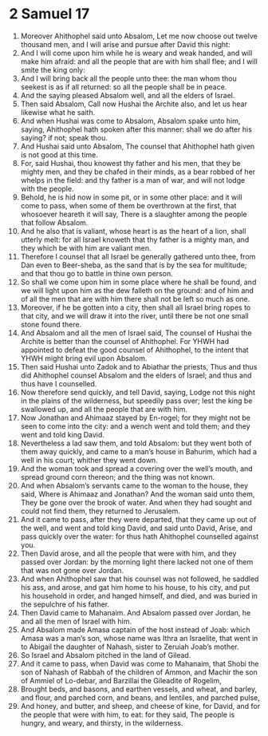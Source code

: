 ﻿# 2 Samuel 17
1. Moreover Ahithophel said unto Absalom, Let me now choose out twelve thousand men, and I will arise and pursue after David this night: 
2. And I will come upon him while he is weary and weak handed, and will make him afraid: and all the people that are with him shall flee; and I will smite the king only: 
3. And I will bring back all the people unto thee: the man whom thou seekest is as if all returned: so all the people shall be in peace. 
4. And the saying pleased Absalom well, and all the elders of Israel. 
5. Then said Absalom, Call now Hushai the Archite also, and let us hear likewise what he saith. 
6. And when Hushai was come to Absalom, Absalom spake unto him, saying, Ahithophel hath spoken after this manner: shall we do after his saying? if not; speak thou. 
7. And Hushai said unto Absalom, The counsel that Ahithophel hath given is not good at this time. 
8. For, said Hushai, thou knowest thy father and his men, that they be mighty men, and they be chafed in their minds, as a bear robbed of her whelps in the field: and thy father is a man of war, and will not lodge with the people. 
9. Behold, he is hid now in some pit, or in some other place: and it will come to pass, when some of them be overthrown at the first, that whosoever heareth it will say, There is a slaughter among the people that follow Absalom. 
10. And he also that is valiant, whose heart is as the heart of a lion, shall utterly melt: for all Israel knoweth that thy father is a mighty man, and they which be with him are valiant men. 
11. Therefore I counsel that all Israel be generally gathered unto thee, from Dan even to Beer-sheba, as the sand that is by the sea for multitude; and that thou go to battle in thine own person. 
12. So shall we come upon him in some place where he shall be found, and we will light upon him as the dew falleth on the ground: and of him and of all the men that are with him there shall not be left so much as one. 
13. Moreover, if he be gotten into a city, then shall all Israel bring ropes to that city, and we will draw it into the river, until there be not one small stone found there. 
14. And Absalom and all the men of Israel said, The counsel of Hushai the Archite is better than the counsel of Ahithophel. For YHWH had appointed to defeat the good counsel of Ahithophel, to the intent that YHWH might bring evil upon Absalom. 
15.  Then said Hushai unto Zadok and to Abiathar the priests, Thus and thus did Ahithophel counsel Absalom and the elders of Israel; and thus and thus have I counselled. 
16. Now therefore send quickly, and tell David, saying, Lodge not this night in the plains of the wilderness, but speedily pass over; lest the king be swallowed up, and all the people that are with him. 
17. Now Jonathan and Ahimaaz stayed by En-rogel; for they might not be seen to come into the city: and a wench went and told them; and they went and told king David. 
18. Nevertheless a lad saw them, and told Absalom: but they went both of them away quickly, and came to a man’s house in Bahurim, which had a well in his court; whither they went down. 
19. And the woman took and spread a covering over the well’s mouth, and spread ground corn thereon; and the thing was not known. 
20. And when Absalom’s servants came to the woman to the house, they said, Where is Ahimaaz and Jonathan? And the woman said unto them, They be gone over the brook of water. And when they had sought and could not find them, they returned to Jerusalem. 
21. And it came to pass, after they were departed, that they came up out of the well, and went and told king David, and said unto David, Arise, and pass quickly over the water: for thus hath Ahithophel counselled against you. 
22. Then David arose, and all the people that were with him, and they passed over Jordan: by the morning light there lacked not one of them that was not gone over Jordan. 
23.  And when Ahithophel saw that his counsel was not followed, he saddled his ass, and arose, and gat him home to his house, to his city, and put his household in order, and hanged himself, and died, and was buried in the sepulchre of his father. 
24. Then David came to Mahanaim. And Absalom passed over Jordan, he and all the men of Israel with him. 
25.  And Absalom made Amasa captain of the host instead of Joab: which Amasa was a man’s son, whose name was Ithra an Israelite, that went in to Abigail the daughter of Nahash, sister to Zeruiah Joab’s mother. 
26. So Israel and Absalom pitched in the land of Gilead. 
27.  And it came to pass, when David was come to Mahanaim, that Shobi the son of Nahash of Rabbah of the children of Ammon, and Machir the son of Ammiel of Lo-debar, and Barzillai the Gileadite of Rogelim, 
28. Brought beds, and basons, and earthen vessels, and wheat, and barley, and flour, and parched corn, and beans, and lentiles, and parched pulse, 
29. And honey, and butter, and sheep, and cheese of kine, for David, and for the people that were with him, to eat: for they said, The people is hungry, and weary, and thirsty, in the wilderness. 
